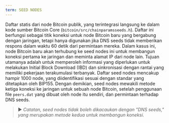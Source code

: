 ```yaml
---
term: SEED NODES
---
```


Daftar statis dari node Bitcoin publik, yang terintegrasi langsung ke dalam kode sumber Bitcoin Core (`bitcoin/src/chainparamsseeds.h`). Daftar ini berfungsi sebagai titik koneksi untuk node Bitcoin baru yang bergabung dengan jaringan, tetapi hanya digunakan jika DNS seeds tidak memberikan respons dalam waktu 60 detik dari permintaan mereka. Dalam kasus ini, node Bitcoin baru akan terhubung ke seed nodes ini untuk membangun koneksi pertama ke jaringan dan meminta alamat IP dari node lain. Tujuan utamanya adalah untuk memperoleh informasi yang diperlukan untuk melakukan Initial Block Download (IBD) dan sinkronisasi dengan rantai yang memiliki pekerjaan terakumulasi terbanyak. Daftar seed nodes mencakup hampir 1000 node, yang diidentifikasi sesuai dengan standar yang ditetapkan oleh BIP155. Dengan demikian, seed nodes mewakili metode ketiga koneksi ke jaringan untuk sebuah node Bitcoin, setelah penggunaan file `peers.dat` yang dibuat oleh node itu sendiri, dan permintaan terhadap DNS seeds.

> ► *Catatan, seed nodes tidak boleh dikacaukan dengan "DNS seeds," yang merupakan metode kedua untuk membangun koneksi.*